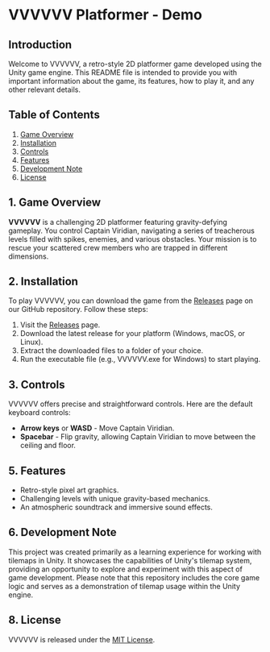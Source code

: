 # VVVVVV Platformer - Demo

## Introduction
Welcome to VVVVVV, a retro-style 2D platformer game developed using the Unity game engine. This README file is intended to provide you with important information about the game, its features, how to play it, and any other relevant details.

## Table of Contents
1. [Game Overview](#game-overview)
2. [Installation](#installation)
3. [Controls](#controls)
4. [Features](#features)
5. [Development Note](#development-note)
6. [License](#license)

## 1. Game Overview
**VVVVVV** is a challenging 2D platformer featuring gravity-defying gameplay. You control Captain Viridian, navigating a series of treacherous levels filled with spikes, enemies, and various obstacles. Your mission is to rescue your scattered crew members who are trapped in different dimensions.

## 2. Installation
To play VVVVVV, you can download the game from the [Releases](https://github.com/calalalizade/UnityGames_Collection/releases) page on our GitHub repository. Follow these steps:

1. Visit the [Releases](https://github.com/calalalizade/UnityGames_Collection/releases) page.
2. Download the latest release for your platform (Windows, macOS, or Linux).
3. Extract the downloaded files to a folder of your choice.
4. Run the executable file (e.g., VVVVVV.exe for Windows) to start playing.

## 3. Controls
VVVVVV offers precise and straightforward controls. Here are the default keyboard controls:

- **Arrow keys** or **WASD** - Move Captain Viridian.
- **Spacebar** - Flip gravity, allowing Captain Viridian to move between the ceiling and floor.

## 5. Features
- Retro-style pixel art graphics.
- Challenging levels with unique gravity-based mechanics.
- An atmospheric soundtrack and immersive sound effects.

## 6. Development Note
This project was created primarily as a learning experience for working with tilemaps in Unity. It showcases the capabilities of Unity's tilemap system, providing an opportunity to explore and experiment with this aspect of game development. Please note that this repository includes the core game logic and serves as a demonstration of tilemap usage within the Unity engine.

## 8. License
VVVVVV is released under the [MIT License](../LICENSE.md).
